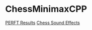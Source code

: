 # ChessMinimaxCPP

[PERFT Results](https://www.chessprogramming.org/Perft_Results)
[Chess Sound Effects](https://www.chess.com/forum/view/general/chessboard-sound-files?page=2)
